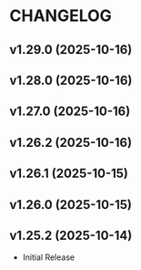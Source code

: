 # CHANGELOG

<!-- version list -->

## v1.29.0 (2025-10-16)


## v1.28.0 (2025-10-16)


## v1.27.0 (2025-10-16)


## v1.26.2 (2025-10-16)


## v1.26.1 (2025-10-15)


## v1.26.0 (2025-10-15)


## v1.25.2 (2025-10-14)

- Initial Release
